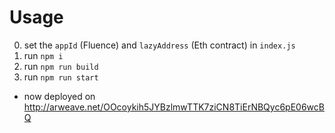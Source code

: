 # Usage

0. set the `appId` (Fluence) and `lazyAddress` (Eth contract) in `index.js`
1. run `npm i`
2. run `npm run build`
3. run `npm run start`

* now deployed on http://arweave.net/OOcoykih5JYBzlmwTTK7ziCN8TiErNBQyc6pE06wcBQ